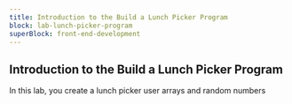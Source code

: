 ```yaml
---
title: Introduction to the Build a Lunch Picker Program
block: lab-lunch-picker-program
superBlock: front-end-development
---
```


## Introduction to the Build a Lunch Picker Program

In this lab, you create a lunch picker user arrays and random numbers
